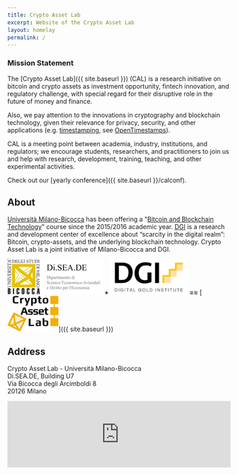 ```yaml
---
title: Crypto Asset Lab
excerpt: Website of the Crypto Asset Lab
layout: homelay
permalink: /
---
```


### Mission Statement

The [Crypto Asset Lab]({{ site.baseurl }}) (CAL)
is a research initiative
on bitcoin and crypto assets
as investment opportunity, fintech innovation,
and regulatory challenge,
with special regard for their disruptive role
in the future of money and finance.

Also, we pay attention to the innovations
in cryptography and blockchain technology,
given their relevance for privacy,
security, and other applications
(e.g. [timestamping](http://dgi.io/ots/), see
[OpenTimestamps](http://opentimestamps.org/)).

CAL is a meeting point between academia, industry,
institutions, and regulators; we encourage students, researchers,
and practitioners to join us and help with
research, development, training, teaching, and
other experimental activities.

Check out our [yearly conference]({{ site.baseurl }}/calconf).

## About

[Università Milano-Bicocca](http://www.unimib.it)
has been offering a
"[Bitcoin and Blockchain Technology](http://www.ametrano.net/bbt/)"
course since the 2015/2016 academic year.
[DGI](http://dgi.io)
is a research and development center of excellence about “scarcity in the digital realm”: Bitcoin, crypto-assets, and the underlying blockchain technology.
Crypto Asset Lab is a joint initiative of Milano-Bicocca and DGI.

[<img src="/img/diseade.png" height="80">](http://www.diseade.unimib.it/it)
**+**
[<img src="/img/dgi-logo.jpg" height="80">](http://dgi.io)
**==**
[<img src="/img/cal.png" height="80">]({{ site.baseurl }})

## Address

Crypto Asset Lab - Università Milano-Bicocca  
Di.SEA.DE, Building U7  
Via Bicocca degli Arcimboldi 8  
20126 Milano

<iframe src="https://www.google.com/maps/embed?pb=!1m18!1m12!1m3!1d2795.6348896124377!2d9.210284016342875!3d45.51742797910175!2m3!1f0!2f0!3f0!3m2!1i1024!2i768!4f13.1!3m3!1m2!1s0x4786c7481b141dd7%3A0x57e9ff45dc8331de!2sU7+Universit%C3%A0+Milano+Bicocca!5e0!3m2!1sen!2sit!4v1557314816331!5m2!1sen!2sit" width="100%" height="auto" frameborder="0" style="border:0" allowfullscreen></iframe>
